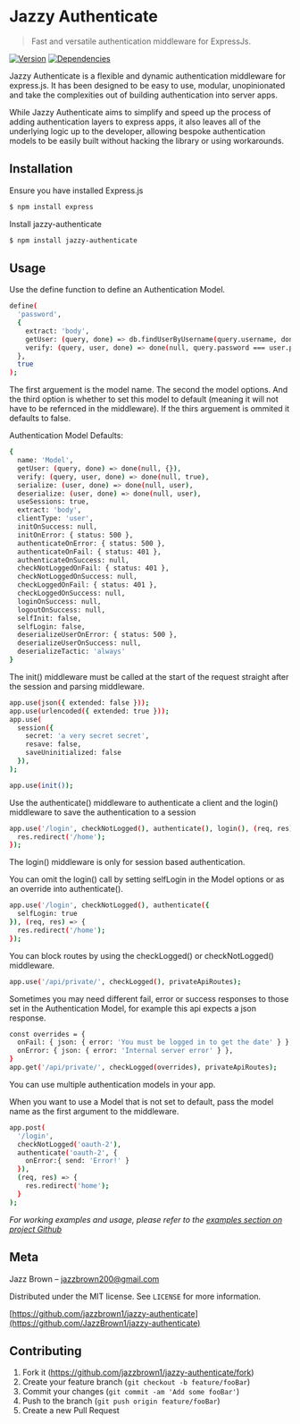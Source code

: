 # Jazzy Authenticate
> Fast and versatile authentication middleware for ExpressJs.

[![Version][npm-version]][npm-url]
[![Dependencies][npm-dependencies]][npm-url]

Jazzy Authenticate is a flexible and dynamic authentication middleware for express.js. It has been designed to be easy to use, modular, unopinionated and take the complexities out of building authentication into server apps.

While Jazzy Authenticate aims to simplify and speed up the process of adding authentication layers to express apps, it also leaves all of the underlying logic up to the developer, allowing bespoke authentication models to be easily built without hacking the library or using workarounds.


## Installation


Ensure you have installed Express.js

```sh
$ npm install express
```

Install jazzy-authenticate

```sh
$ npm install jazzy-authenticate
```

## Usage


Use the define function to define an Authentication Model.

```sh
define(
  'password',
  {
    extract: 'body',
    getUser: (query, done) => db.findUserByUsername(query.username, done),
    verify: (query, user, done) => done(null, query.password === user.password)
  },
  true
);
```

The first arguement is the model name. The second the model options. And the third option is whether to set this model to default (meaning it will not have to be refernced in the middleware). If the thirs arguement is ommited it defaults to false.

Authentication Model Defaults:

```sh
{
  name: 'Model',
  getUser: (query, done) => done(null, {}),
  verify: (query, user, done) => done(null, true),
  serialize: (user, done) => done(null, user),
  deserialize: (user, done) => done(null, user),
  useSessions: true,
  extract: 'body',
  clientType: 'user',
  initOnSuccess: null,
  initOnError: { status: 500 },
  authenticateOnError: { status: 500 },
  authenticateOnFail: { status: 401 },
  authenticateOnSuccess: null,
  checkNotLoggedOnFail: { status: 401 },
  checkNotLoggedOnSuccess: null,
  checkLoggedOnFail: { status: 401 },
  checkLoggedOnSuccess: null,
  loginOnSuccess: null,
  logoutOnSuccess: null,
  selfInit: false,
  selfLogin: false,
  deserializeUserOnError: { status: 500 },
  deserializeUserOnSuccess: null,
  deserializeTactic: 'always'
}
```

The init() middleware must be called at the start of the request straight after the session and parsing middleware.

```sh
app.use(json({ extended: false }));
app.use(urlencoded({ extended: true }));
app.use(
  session({
    secret: 'a very secret secret',
    resave: false,
    saveUninitialized: false
  }),
);

app.use(init());
```

Use the authenticate() middleware to authenticate a client and the login() middleware to save the authentication to a session

```sh
app.use('/login', checkNotLogged(), authenticate(), login(), (req, res) => {
  res.redirect('/home');
});

```

The login() middleware is only for session based authentication.

You can omit the login() call by setting selfLogin in the Model options or as an override into authenticate().

```sh
app.use('/login', checkNotLogged(), authenticate({
  selfLogin: true
}), (req, res) => {
  res.redirect('/home');
});
```

You can block routes by using the checkLogged() or checkNotLogged() middleware.

```sh
app.use('/api/private/', checkLogged(), privateApiRoutes);
```

Sometimes you may need different fail, error or success responses to those set in the Authentication Model, for example this api expects a json response.

```sh
const overrides = {
  onFail: { json: { error: 'You must be logged in to get the date' } },
  onError: { json: { error: 'Internal server error' } },
}
app.get('/api/private/', checkLogged(overrides), privateApiRoutes);
```

You can use multiple authentication models in your app.

When you want to use a Model that is not set to default, pass the model name as the first argument to the middleware.

```sh
app.post(
  '/login',
  checkNotLogged('oauth-2'),
  authenticate('oauth-2', {
    onError:{ send: 'Error!' }
  }),
  (req, res) => {
    res.redirect('home');
  }
);

```

_For working examples and usage, please refer to the [examples section on project Github](https://github.com/JazzBrown1/jazzy-authenticate/tree/master/examples/)_


## Meta

Jazz Brown – jazzbrown200@gmail.com

Distributed under the MIT license. See ``LICENSE`` for more information.

[https://github.com/jazzbrown1/jazzy-authenticate](https://github.com/JazzBrown1/jazzy-authenticate)

## Contributing

1. Fork it (<https://github.com/jazzbrown1/jazzy-authenticate/fork>)
2. Create your feature branch (`git checkout -b feature/fooBar`)
3. Commit your changes (`git commit -am 'Add some fooBar'`)
4. Push to the branch (`git push origin feature/fooBar`)
5. Create a new Pull Request

<!-- Markdown link & img dfn's -->
[npm-version]: https://img.shields.io/npm/v/jazzy-authenticate
[npm-dependencies]: https://img.shields.io/david/jazzbrown1/jazzy-authenticate
[npm-downloads]: https://img.shields.io/npm/dm/jazzy-authenticate
[npm-url]: https://npmjs.org/jazzy-authenticate/
